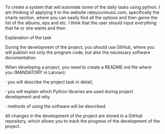 To create a system that will automate some of the daily tasks using python. I am thinking of applying it to the website rateyourmusic.com, specifically the charts section, where you can easily find all the options and then genre the list of the albums, eps and etc. I think that the user should input everything that he or she wants and then 

Explanation of the task

During the development of the project, you should use GitHub, where you will publish not only the program code, but also the necessary software documentation.

When developing a project, you need to create a README.md file where you (MANDATORY in Latvian):

· you will describe the project task in detail;

· you will explain which Python libraries are used during project development and why

· methods of using the software will be described

All changes in the development of the project are stored in a GitHub repository, which allows you to track the progress of the development of the project.
